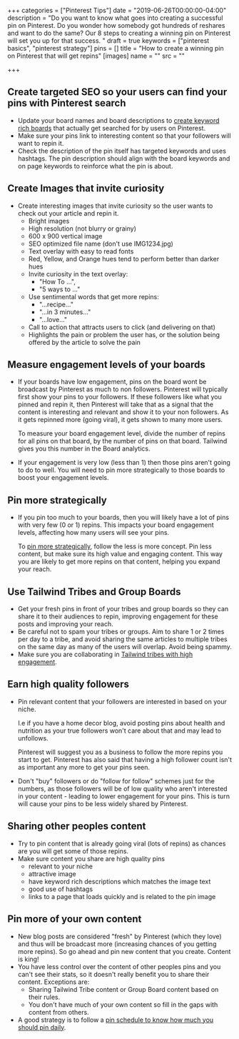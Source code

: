 +++
categories = ["Pinterest Tips"]
date = "2019-06-26T00:00:00-04:00"
description = "Do you want to know what goes into creating a successful pin on Pinterest. Do you wonder how somebody got hundreds of reshares and want to do the same? Our 8 steps to creating a winning pin on Pinterest will set you up for that success. "
draft = true
keywords = ["pinterest basics", "pinterest strategy"]
pins = []
title = "How to create a winning pin on Pinterest that will get repins"
[images]
name = ""
src = ""

+++
## Create targeted SEO so your users can find your pins with Pinterest search

* Update your board names and board descriptions to [create keyword rich boards](/blog/how-to-create-keyword-rich-pinterest-board-names-to-get-more-repins/ "Create keyword rich board names and board descriptions") that actually get searched for by users on Pinterest. 
* Make sure your pins link to interesting content so that your followers will want to repin it.
* Check the description of the pin itself has targeted keywords and uses hashtags. The pin description should align with the board keywords and on page keywords to reinforce what the pin is about.

## Create Images that invite curiosity

* Create interesting images that invite curiosity so the user wants to check out your article and repin it.
  * Bright images
  * High resolution (not blurry or grainy)
  * 600 x 900 vertical image
  * SEO optimized file name (don't use IMG1234.jpg)
  * Text overlay with easy to read fonts
  * Red, Yellow, and Orange hues tend to perform better than darker hues
  * Invite curiosity in the text overlay:
    * "How To ...", 
    * "5 ways to ..."
  * Use sentimental words that get more repins:
    * "...recipe..."
    * "...in 3 minutes..."
    * "...love..."
  * Call to action that attracts users to click (and delivering on that)
  * Highlights the pain or problem the user has, or the solution being offered by the article to solve the pain

## Measure engagement levels of your boards

* If your boards have low engagement, pins on the board wont be broadcast by Pinterest as much to non followers.  Pinterest will typically first show your pins to your followers.  If these followers like what you pinned and repin it, then Pinterest will take that as a signal that the content is interesting and relevant and show it to your non followers.  As it gets repinned more (going viral), it gets shown to many more users.  
    
  To measure your board engagement level, divide the number of repins for all pins on that board, by the number of pins on that board.  Tailwind gives you this number in the Board analytics.
* If your engagement is very low (less than 1) then those pins aren't going to do to well.  You will need to pin more strategically to those boards to boost your engagement levels.

## Pin more strategically

* If you pin too much to your boards, then you will likely have a lot of pins with very few (0 or 1) repins.  This impacts your board engagement levels, affecting how many users will see your pins.  
    
  To [pin more strategically](/blog/how-many-pins-should-you-pin-per-day/ "Pin more strategically"), follow the less is more concept.  Pin less content, but make sure its high value and engaging content.  This way you are likely to get more repins on that content, helping you expand your reach.

## Use Tailwind Tribes and Group Boards

* Get your fresh pins in front of your tribes and group boards so they can share it to their audiences to repin, improving engagement for these posts and improving your reach.
* Be careful not to spam your tribes or groups.  Aim to share 1 or 2 times per day to a tribe, and avoid sharing the same articles to multiple tribes on the same day as many of the users will overlap. Avoid being spammy.
* Make sure you are collaborating in [Tailwind tribes with high engagement](/blog/how-to-evaluate-tailwind-tribes-to-join/ "How to evaluate a Tailwind Tribe").

## Earn high quality followers

* Pin relevant content that your followers are interested in based on your niche.  
    
  I.e if you have a home decor blog, avoid posting pins about health and nutrition as your true followers won't care about that and may lead to unfollows.  
    
  Pinterest will suggest you as a business to follow the more repins you start to get.  Pinterest has also said that having a high follower count isn't as important any more to get your pins seen.
* Don't "buy" followers or do "follow for follow" schemes just for the numbers, as those followers will be of low quality who aren't interested in your content - leading to lower engagement for your pins.  This is turn will cause your pins to be less widely shared by Pinterest.

##  Sharing other peoples content

* Try to pin content that is already going viral (lots of repins) as chances are you will get some of those repins.
* Make sure content you share are high quality pins 
  * relevant to your niche
  * attractive image
  * have keyword rich descriptions which matches the image text
  * good use of hashtags
  * links to a page that loads quickly and is related to the pin image

## Pin more of your own content

* New blog posts are considered "fresh" by Pinterest (which they love) and thus will be broadcast more (increasing chances of you getting more repins).  So go ahead and pin new content that you create.  Content is king!
* You have less control over the content of other peoples pins and you can't see their stats, so it doesn't really benefit you to share their content.  Exceptions are:
  * Sharing Tailwind Tribe content or Group Board content based on their rules.
  * You don't have much of your own content so fill in the gaps with content from others.
* A good strategy is to follow a [pin schedule to know how much you should pin daily](/blog/how-many-pins-should-you-pin-per-day/ "How many pins should I pin each day").